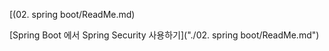 

[(02. spring boot/ReadMe.md)


[Spring Boot 에서 Spring Security 사용하기]("./02. spring boot/ReadMe.md")